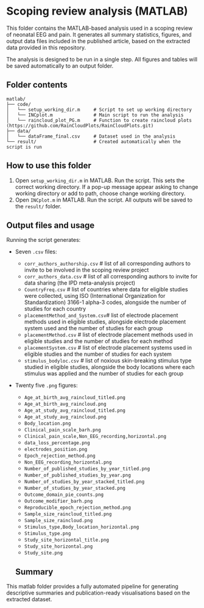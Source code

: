# Scoping review analysis (MATLAB)

This folder contains the MATLAB-based analysis used in a scoping review of neonatal EEG and pain. It generates all summary statistics, figures, and output data files included in the published article, based on the extracted data provided in this repository.

The analysis is designed to be run in a single step. All figures and tables will be saved automatically to an output folder.

## Folder contents

```
matlab/
├── code/
│   └── setup_working_dir.m     # Script to set up working directory
│   └── INCplot.m               # Main script to run the analysis 
│   └── raincloud_plot_PG.m     # Function to create raincloud plots (https://github.com/RainCloudPlots/RainCloudPlots.git)
├── data/
│   └── dataFrame_final.csv     # Dataset used in the analysis
└── result/                     # Created automatically when the script is run
```

## How to use this folder

1. Open `setup_working_dir.m` in MATLAB. Run the script. This sets the correct working directory. If a pop-up message appear asking to change working directory or add to path, choose change working directory.
2. Open `INCplot.m` in MATLAB. Run the script. All outputs will be saved to the `result/` folder.

## Output files and usage

Running the script generates:

- Seven `.csv` files:

  - `corr_authors_authorship.csv`   # list of all corresponding authors to invite to be involved in the scoping review project
  - `corr_authors_data.csv`         # list of all corresponding authors to invite for data sharing (the IPD meta-analysis project)
  - `CountryFreq.csv`               # list of countries where data for eligible studies were collected, using ISO (International Organization for Standardization) 3166-1 alpha-3 codes, alongside the number of studies for each country
  - `placementMethod_and_System.csv`# list of electrode placement methods used in eligible studies, alongside electrode placement system used and the number of studies for each group
  - `placementMethod.csv`           # list of electrode placement methods used in eligible studies and the number of studies for each method
  - `placementSystem.csv`           # list of electrode placement systems used in eligible studies and the number of studies for each system
  - `stimulus_bodyloc.csv`          # list of noxious skin-breaking stimulus type studied in eligible studies, alongside the body locations where each stimulus was applied and the number of studies for each group

- Twenty five `.png` figures:

  - `Age_at_birth_avg_raincloud_titled.png` 
  - `Age_at_birth_avg_raincloud.png`
  - `Age_at_study_avg_raincloud_titled.png`
  - `Age_at_study_avg_raincloud.png`
  - `Body_location.png`
  - `Clinical_pain_scale_barh.png`
  - `Clinical_pain_scale,Non_EEG_recording,horizontal.png`
  - `data_loss_percentage.png`
  - `electrodes_position.png`
  - `Epoch_rejection_method.png`
  - `Non_EEG_recording_horizontal.png`
  - `Number_of_published_studies_by_year_titled.png`
  - `Number_of_published_studies_by_year.png`
  - `Number_of_studies_by_year_stacked_titled.png`
  - `Number_of_studies_by_year_stacked.png`
  - `Outcome_domain_pie_counts.png`
  - `Outcome_modifier_barh.png`
  - `Reproducible_epoch_rejection_method.png`
  - `Sample_size_raincloud_titled.png`
  - `Sample_size_raincloud.png`
  - `Stimulus_type,Body_location_horizontal.png`
  - `Stimulus_type.png`
  - `Study_site_horizontal_title.png`
  - `Study_site_horizontal.png`
  - `Study_site.png`

  ## Summary

This matlab folder provides a fully automated pipeline for generating descriptive summaries and publication-ready visualisations based on the extracted dataset.